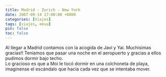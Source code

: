 ```yaml
---
title: Madrid - Zurich - New York
date: 2007-09-14 17:00:00 +0000
categories: [Viajes]
tags: [viajes, eeuu]
pin: false
toc: false
---
```

Al llegar a Madrid contamos con la acogida de Javi y Yai. Muchisimas gracias!! Teníamos que pasar una noche en el aeropuerto y gracias a ellos pudimos dormir bajo techo.   
Lo gracioso es que a Moi le tocó dormir en una colchoneta de playa, imaginense el escándalo que hacía cada vez que se intentaba mover.